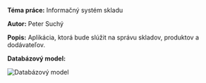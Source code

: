 **Téma práce:** Informačný systém skladu

**Autor:** Peter Suchý

**Popis:** Aplikácia, ktorá bude slúžit na správu skladov, produktov a dodávateľov.

**Databázový model:**

![Databázový model](/uploads/5903a1542f254e6604a959f87ad878e1/Warehouse__1_.png)
